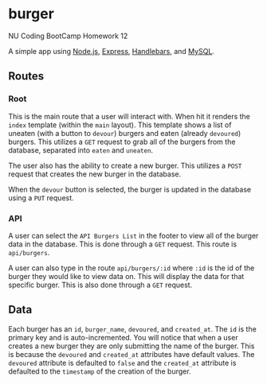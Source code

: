 # burger

NU Coding BootCamp Homework 12

A simple app using [Node.js](https://nodejs.org/en/),
[Express](http://expressjs.com/), [Handlebars](http://handlebarsjs.com/), and
[MySQL](https://github.com/mysqljs/mysql).

## Routes

### Root

This is the main route that a user will interact with. When hit it renders
the `index` template (within the `main` layout). This template shows a list of
uneaten (with a button to `devour`) burgers and eaten (already `devoured`)
burgers. This utilizes a `GET` request to grab all of the burgers from the
database, separated into `eaten` and `uneaten`.

The user also has the ability to create a new burger. This utilizes a `POST`
request that creates the new burger in the database.

When the `devour` button is selected, the burger is updated in the database
using a `PUT` request.

### API

A user can select the `API Burgers List` in the footer to view all of the burger
data in the database. This is done through a `GET` request. This route is
`api/burgers`.

A user can also type in the route `api/burgers/:id` where `:id` is the id of the
burger they would like to view data on. This will display the data for that
specific burger. This is also done through a `GET` request.

## Data

Each burger has an `id`, `burger_name`, `devoured`, and `created_at`. The `id`
is the primary key and is auto-incremented. You will notice that when a user
creates a new burger they are only submitting the name of the burger. This is
because the `devoured` and `created_at` attributes have default values. The
`devoured` attribute is defaulted to `false` and the `created_at` attribute is
defaulted to the `timestamp` of the creation of the burger.
